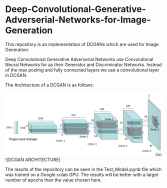 # Deep-Convolutional-Generative-Adverserial-Networks-for-Image-Generation
This repository is an implementation of DCGANs which are used for Image Generation.

Deep Convolutional Generative Adverserial Networks use Convolutional Neural Networks for as their Generator and Discriminator Networks. Instead of the max pooling and fully connected layers we use a convolutional layer in DCGAN.

The Architecture of a DCGAN is as follows:

![GitHub Logo](/dcgan1.png)
 ![DCGAN ARCHITECTURE]

The results of the repository can be seen in the Test_Model.ipynb file which was trained on a Google colab GPU. The results will be better with a larger number of epochs than the value chosen here.

